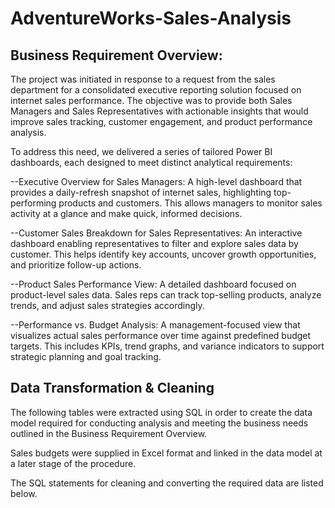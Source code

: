 # AdventureWorks-Sales-Analysis

## Business Requirement Overview:

The project was initiated in response to a request from the sales department for a consolidated executive reporting solution focused on internet sales performance. The objective was to provide both Sales Managers and Sales Representatives with actionable insights that would improve sales tracking, customer engagement, and product performance analysis.

To address this need, we delivered a series of tailored Power BI dashboards, each designed to meet distinct analytical requirements:

  --Executive Overview for Sales Managers: A high-level dashboard that provides a daily-refresh snapshot of internet sales, highlighting top-performing products and customers. This allows       managers to monitor sales activity at a glance and make quick, informed decisions.

  --Customer Sales Breakdown for Sales Representatives: An interactive dashboard enabling representatives to filter and explore sales data by customer. This helps identify key accounts,         uncover growth opportunities, and prioritize follow-up actions.

  --Product Sales Performance View: A detailed dashboard focused on product-level sales data. Sales reps can track top-selling products, analyze trends, and adjust sales strategies              accordingly.

  --Performance vs. Budget Analysis: A management-focused view that visualizes actual sales performance over time against predefined budget targets. This includes KPIs, trend graphs, and        variance indicators to support strategic planning and goal tracking.


## Data Transformation & Cleaning
 The following tables were extracted using SQL in order to create the data model required for conducting analysis and meeting the business needs outlined in the Business Requirement Overview.

 Sales budgets were supplied in Excel format and linked in the data model at a later stage of the procedure.

 The SQL statements for cleaning and converting the required data are listed below.
